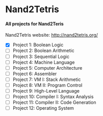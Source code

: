 Nand2Tetris
===========

#### All projects for Nand2Teris

Nand2Tetris website: http://nand2tetris.org/

- [x] Project 1: Boolean Logic
- [ ] Project 2: Boolean Arithmetic
- [ ] Project 3: Sequential Logic   
- [ ] Project 4: Machine Language 
- [ ] Project 5: Computer Architecture  
- [ ] Project 6: Assembler   
- [ ] Project 7: VM I: Stack Arithmetic   
- [ ] Project 8: VM II: Program Control   
- [ ] Project 9: High-Level Language  
- [ ] Project 10: Compiler I: Syntax Analysis   
- [ ] Project 11: Compiler II: Code Generation   
- [ ] Project 12: Operating System 
